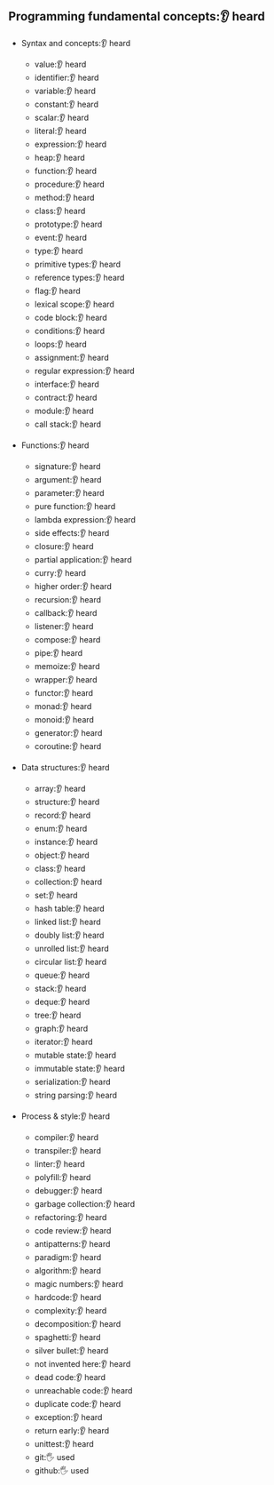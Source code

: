 ## Programming fundamental concepts:👂 heard

- Syntax and concepts:👂 heard
  - value:👂 heard
  - identifier:👂 heard
  - variable:👂 heard
  - constant:👂 heard
  - scalar:👂 heard
  - literal:👂 heard
  - expression:👂 heard
  - heap:👂 heard
  - function:👂 heard
  - procedure:👂 heard
  - method:👂 heard
  - class:👂 heard
  - prototype:👂 heard
  - event:👂 heard
  - type:👂 heard
  - primitive types:👂 heard
  - reference types:👂 heard
  - flag:👂 heard
  - lexical scope:👂 heard
  - code block:👂 heard
  - conditions:👂 heard
  - loops:👂 heard
  - assignment:👂 heard
  - regular expression:👂 heard
  - interface:👂 heard
  - contract:👂 heard
  - module:👂 heard
  - call stack:👂 heard

- Functions:👂 heard
  - signature:👂 heard
  - argument:👂 heard
  - parameter:👂 heard
  - pure function:👂 heard
  - lambda expression:👂 heard
  - side effects:👂 heard
  - closure:👂 heard
  - partial application:👂 heard
  - curry:👂 heard
  - higher order:👂 heard
  - recursion:👂 heard
  - callback:👂 heard
  - listener:👂 heard
  - compose:👂 heard
  - pipe:👂 heard
  - memoize:👂 heard
  - wrapper:👂 heard
  - functor:👂 heard
  - monad:👂 heard
  - monoid:👂 heard
  - generator:👂 heard
  - coroutine:👂 heard
 
- Data structures:👂 heard
  - array:👂 heard
  - structure:👂 heard
  - record:👂 heard
  - enum:👂 heard
  - instance:👂 heard
  - object:👂 heard
  - class:👂 heard
  - collection:👂 heard
  - set:👂 heard
  - hash table:👂 heard
  - linked list:👂 heard
  - doubly list:👂 heard
  - unrolled list:👂 heard
  - circular list:👂 heard
  - queue:👂 heard
  - stack:👂 heard
  - deque:👂 heard
  - tree:👂 heard
  - graph:👂 heard
  - iterator:👂 heard
  - mutable state:👂 heard
  - immutable state:👂 heard
  - serialization:👂 heard
  - string parsing:👂 heard
    
- Process & style:👂 heard
  - compiler:👂 heard
  - transpiler:👂 heard
  - linter:👂 heard
  - polyfill:👂 heard
  - debugger:👂 heard
  - garbage collection:👂 heard
  - refactoring:👂 heard
  - code review:👂 heard
  - antipatterns:👂 heard
  - paradigm:👂 heard
  - algorithm:👂 heard
  - magic numbers:👂 heard
  - hardcode:👂 heard
  - complexity:👂 heard
  - decomposition:👂 heard
  - spaghetti:👂 heard
  - silver bullet:👂 heard
  - not invented here:👂 heard
  - dead code:👂 heard
  - unreachable code:👂 heard
  - duplicate code:👂 heard
  - exception:👂 heard
  - return early:👂 heard
  - unittest:👂 heard
  - git:🖐️ used
  - github:🖐️ used

